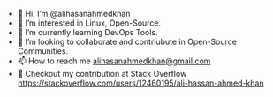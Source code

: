 - 👋 Hi, I’m @alihasanahmedkhan
- 👀 I’m interested in Linux, Open-Source.
- 🌱 I’m currently learning DevOps Tools.
- 💞️ I’m looking to collaborate and contriubute in Open-Source Communities.
- 📫 How to reach me alihasanahmedkhan@gmail.com
- 👀 Checkout my contribution at Stack Overflow https://stackoverflow.com/users/12460195/ali-hassan-ahmed-khan

<!---
alihasanahmedkhan/alihasanahmedkhan is a ✨ special ✨ repository because its `README.md` (this file) appears on your GitHub profile.
You can click the Preview link to take a look at your changes.
--->
